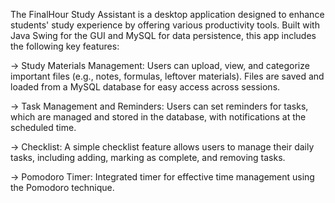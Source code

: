 The FinalHour Study Assistant is a desktop application designed to enhance students' study experience by offering various productivity tools. Built with Java Swing for the GUI and MySQL for data persistence, this app includes the following key features:

-> Study Materials Management: Users can upload, view, and categorize important files (e.g., notes, formulas, leftover materials). Files are saved and loaded from a MySQL database for easy access across sessions.

-> Task Management and Reminders: Users can set reminders for tasks, which are managed and stored in the database, with notifications at the scheduled time.

-> Checklist: A simple checklist feature allows users to manage their daily tasks, including adding, marking as complete, and removing tasks.

-> Pomodoro Timer: Integrated timer for effective time management using the Pomodoro technique.

